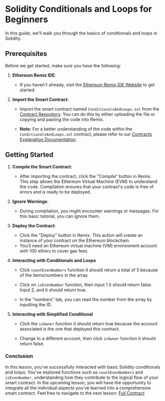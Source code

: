 # Solidity Conditionals and Loops for Beginners

In this guide, we'll walk you through the basics of conditionals and loops in Solidity.

## Prerequisites

Before we get started, make sure you have the following:

1. **Ethereum Remix IDE**:
   - If you haven't already, visit the [Ethereum Remix IDE Website](https://remix.ethereum.org/) to get started.

2. **Import the Smart Contract**:
   - Import the smart contract named `ConditionalsAndLoops.sol` from the [Contract Repository](../contracts). You can do this by either uploading the file or copying and pasting the code into Remix.
   
   - **Note:** For a better understanding of the code within the `ConditionalsAndLoops.sol` contract, please refer to our [Contracts Explanation Documentation](../Contracts-Explanation/CONDITIONALS_AND_LOOPS_CONTRACT_EXPLANATION.md).

## Getting Started

1. **Compile the Smart Contract**:
   - After importing the contract, click the "Compile" button in Remix. This step allows the Ethereum Virtual Machine (EVM) to understand the code. Compilation ensures that your contract's code is free of errors and is ready to be deployed.

2. **Ignore Warnings**:
   - During compilation, you might encounter warnings or messages. For this basic tutorial, you can ignore them.

3. **Deploy the Contract**:
   - Click the "Deploy" button in Remix. This action will create an instance of your contract on the Ethereum blockchain.
   - You'll need an Ethereum virtual machine (VM) environment account with 100 ethers to cover gas fees.

4. **Interacting with Conditionals and Loops**
   - Click `countEvenNumbers` function it should return a total of 5 because of the items/numbers in the array.

   - Click on `isEvenNumber` function, then input 1 it should return false. Input 2, and it should return true.

   - In the "numbers" tab, you can read the number from the array by inputting the ID.

5. **Interacting with Simplified Conditional**
   - Click the `isOwner` function it should return true because the account associated is the one that deployed this contract.

   - Change to a different account, then click `isOwner` function it should return false.


### Conclusion

In this lesson, you've successfully interacted with basic Solidity conditionals and loops. You've explored functions such as `countEvenNumbers` and `isEvenNumber`, understanding how they contribute to the logical flow of your smart contract. In the upcoming lesson, you will have the opportunity to integrate all the individual aspects you've learned into a comprehensive smart contract. Feel free to navigate to the next lesson: [Full Contract](HotelRoom.md)




